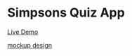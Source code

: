 # Simpsons Quiz App
[Live Demo](https://thinkful-ei-armadillo.github.io/ethan-robert-quiz-app/)

[mockup design](https://app.moqups.com/bobnearents@gmail.com/XqTs0q9gqu/view)
